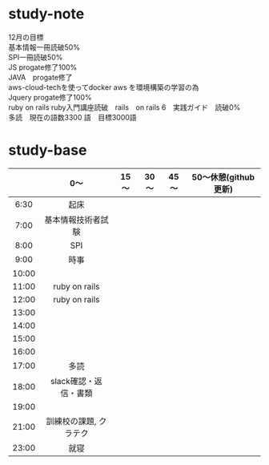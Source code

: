 # study-note
12月の目標　<br>
基本情報一冊読破50%<br>
SPI一冊読破50%<br>
JS progate修了100%<br>
JAVA　progate修了<br>
aws-cloud-techを使ってdocker aws を環境構築の学習の為<br>
Jquery progate修了100%<br>
ruby on rails ruby入門講座読破　rails　on rails 6　実践ガイド　読破0%<br>
多読　現在の語数3300 語　目標3000語


# study-base
||	0～|	15～|	30～|	45～| 50～休憩(github更新)  |
|:--:|:--:|:--:|:--:|:--:|:--:|
|6:30	|起床|
|7:00	|基本情報技術者試験|
|8:00	|	SPI|
|9:00	|時事|
|10:00	||
|11:00	|ruby on rails|
|12:00	|ruby on rails|
|13:00	||
|14:00	||
|15:00	||
|16:00	||
|17:00	|多読|
|18:00	|slack確認・返信・書類|
|19:00  ||
|21:00  |訓練校の課題,  クラテク|
|23:00	|就寝|
